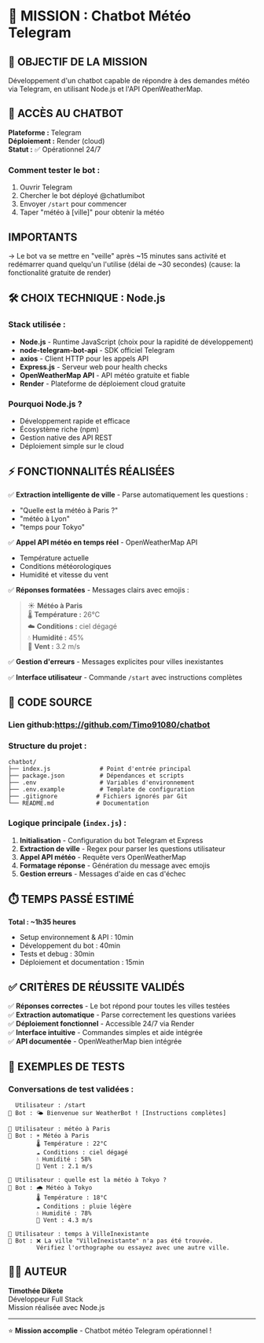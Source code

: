 # 🤖 MISSION : Chatbot Météo Telegram

## 🎯 OBJECTIF DE LA MISSION
Développement d'un chatbot capable de répondre à des demandes météo via Telegram, en utilisant Node.js et l'API OpenWeatherMap.

## 🔗 ACCÈS AU CHATBOT
**Plateforme :** Telegram  
**Déploiement :** Render (cloud)  
**Statut :** ✅ Opérationnel 24/7

### Comment tester le bot :
1. Ouvrir Telegram
2. Chercher le bot déployé @chatlumibot
3. Envoyer `/start` pour commencer
4. Taper "météo à [ville]" pour obtenir la météo

## IMPORTANTS 
→ Le bot va se mettre en "veille" après ~15 minutes sans activité et redémarrer quand quelqu'un l'utilise (délai de ~30 secondes) (cause: la fonctionalité gratuite de render)


## 🛠️ CHOIX TECHNIQUE : Node.js

### Stack utilisée :
- **Node.js** - Runtime JavaScript (choix pour la rapidité de développement)
- **node-telegram-bot-api** - SDK officiel Telegram
- **axios** - Client HTTP pour les appels API
- **Express.js** - Serveur web pour health checks
- **OpenWeatherMap API** - API météo gratuite et fiable
- **Render** - Plateforme de déploiement cloud gratuite

### Pourquoi Node.js ?
- Développement rapide et efficace
- Écosystème riche (npm)
- Gestion native des API REST
- Déploiement simple sur le cloud

## ⚡ FONCTIONNALITÉS RÉALISÉES

✅ **Extraction intelligente de ville** - Parse automatiquement les questions :
- "Quelle est la météo à Paris ?" 
- "météo à Lyon"
- "temps pour Tokyo"

✅ **Appel API météo en temps réel** - OpenWeatherMap API
- Température actuelle
- Conditions météorologiques
- Humidité et vitesse du vent

✅ **Réponses formatées** - Messages clairs avec emojis :
> ☀️ **Météo à Paris**  
> 🌡️ **Température :** 26°C  
> ☁️ **Conditions :** ciel dégagé  
> 💧 **Humidité :** 45%  
> 💨 **Vent :** 3.2 m/s

✅ **Gestion d'erreurs** - Messages explicites pour villes inexistantes

✅ **Interface utilisateur** - Commande `/start` avec instructions complètes

## 📁 CODE SOURCE

### Lien github:https://github.com/Timo91080/chatbot

### Structure du projet :
```
chatbot/
├── index.js              # Point d'entrée principal
├── package.json          # Dépendances et scripts
├── .env                  # Variables d'environnement
├── .env.example          # Template de configuration
├── .gitignore           # Fichiers ignorés par Git
└── README.md            # Documentation
```

### Logique principale (`index.js`) :

1. **Initialisation** - Configuration du bot Telegram et Express
2. **Extraction de ville** - Regex pour parser les questions utilisateur
3. **Appel API météo** - Requête vers OpenWeatherMap
4. **Formatage réponse** - Génération du message avec emojis
5. **Gestion erreurs** - Messages d'aide en cas d'échec


## ⏱️ TEMPS PASSÉ ESTIMÉ

**Total : ~1h35 heures**
- Setup environnement & API : 10min
- Développement du bot : 40min
- Tests et debug : 30min
- Déploiement et documentation : 15min

## ✅ CRITÈRES DE RÉUSSITE VALIDÉS

✅ **Réponses correctes** - Le bot répond pour toutes les villes testées  
✅ **Extraction automatique** - Parse correctement les questions variées  
✅ **Déploiement fonctionnel** - Accessible 24/7 via Render  
✅ **Interface intuitive** - Commandes simples et aide intégrée  
✅ **API documentée** - OpenWeatherMap bien intégrée

## 🧪 EXEMPLES DE TESTS

### Conversations de test validées :

```
  Utilisateur : /start
🤖 Bot : 🌤️ Bienvenue sur WeatherBot ! [Instructions complètes]

👤 Utilisateur : météo à Paris
🤖 Bot : ☀️ Météo à Paris
        🌡️ Température : 22°C
        ☁️ Conditions : ciel dégagé
        💧 Humidité : 58%
        💨 Vent : 2.1 m/s

👤 Utilisateur : quelle est la météo à Tokyo ?
🤖 Bot : 🌧️ Météo à Tokyo
        🌡️ Température : 18°C
        ☁️ Conditions : pluie légère
        💧 Humidité : 78%
        💨 Vent : 4.3 m/s

👤 Utilisateur : temps à VilleInexistante
🤖 Bot : ❌ La ville "VilleInexistante" n'a pas été trouvée.
        Vérifiez l'orthographe ou essayez avec une autre ville.
```



## 👨‍💻 AUTEUR

**Timothée Dikete**  
Développeur Full Stack  
Mission réalisée avec Node.js

---

⭐ **Mission accomplie** - Chatbot météo Telegram opérationnel !
